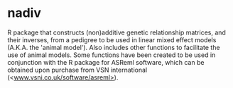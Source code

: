 # nadiv
R package that constructs (non)additive genetic relationship matrices, and their inverses, from a pedigree to be used in linear mixed effect models (A.K.A. the 'animal model'). Also includes other functions to facilitate the use of animal models. Some functions have been created to be used in conjunction with the R package for ASReml software, which can be obtained upon purchase from VSN international (&lt;www.vsni.co.uk/software/asreml>).
